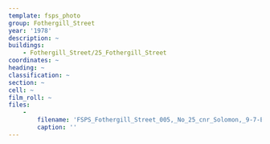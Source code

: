 ```yaml
---
template: fsps_photo
group: Fothergill_Street
year: '1978'
description: ~
buildings:
    - Fothergill_Street/25_Fothergill_Street
coordinates: ~
heading: ~
classification: ~
section: ~
cell: ~
film_roll: ~
files:
    -
        filename: 'FSPS_Fothergill_Street_005,_No_25_cnr_Solomon,_9-7-E,_1978.png'
        caption: ''
---
```

